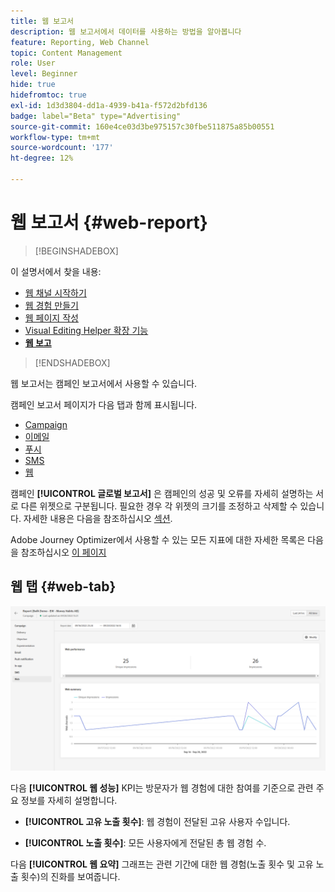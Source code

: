 ```yaml
---
title: 웹 보고서
description: 웹 보고서에서 데이터를 사용하는 방법을 알아봅니다
feature: Reporting, Web Channel
topic: Content Management
role: User
level: Beginner
hide: true
hidefromtoc: true
exl-id: 1d3d3804-dd1a-4939-b41a-f572d2bfd136
badge: label="Beta" type="Advertising"
source-git-commit: 160e4ce03d3be975157c30fbe511875a85b00551
workflow-type: tm+mt
source-wordcount: '177'
ht-degree: 12%

---
```


# 웹 보고서 {#web-report}

>[!BEGINSHADEBOX]

이 설명서에서 찾을 내용:

* [웹 채널 시작하기](get-started-web.md)
* [웹 경험 만들기 ](create-web.md)
* [웹 페이지 작성 ](author-web.md)
* [Visual Editing Helper 확장 기능](visual-editing-helper.md)
* **[웹 보고](web-report.md)**

>[!ENDSHADEBOX]

웹 보고서는 캠페인 보고서에서 사용할 수 있습니다.

캠페인 보고서 페이지가 다음 탭과 함께 표시됩니다.

* [Campaign](../reports/campaign-global-report.md#campaign-live)
* [이메일](../reports/campaign-global-report.md#email-live)
* [푸시](../reports/campaign-global-report.md#push-live)
* [SMS](../reports/campaign-global-report.md#sms-live)
* [웹](#web-tab)

캠페인 **[!UICONTROL 글로벌 보고서]** 은 캠페인의 성공 및 오류를 자세히 설명하는 서로 다른 위젯으로 구분됩니다. 필요한 경우 각 위젯의 크기를 조정하고 삭제할 수 있습니다. 자세한 내용은 다음을 참조하십시오 [섹션](../reports/global-report.md#modify-dashboard).

Adobe Journey Optimizer에서 사용할 수 있는 모든 지표에 대한 자세한 목록은 다음을 참조하십시오 [이 페이지](../reports/global-report.md#list-of-components-global.md)

## 웹 탭 {#web-tab}

![](assets/web-report.png)

다음 **[!UICONTROL 웹 성능]** KPI는 방문자가 웹 경험에 대한 참여를 기준으로 관련 주요 정보를 자세히 설명합니다.

* **[!UICONTROL 고유 노출 횟수]**: 웹 경험이 전달된 고유 사용자 수입니다.

* **[!UICONTROL 노출 횟수]**: 모든 사용자에게 전달된 총 웹 경험 수.

다음 **[!UICONTROL 웹 요약]** 그래프는 관련 기간에 대한 웹 경험(노출 횟수 및 고유 노출 횟수)의 진화를 보여줍니다.

